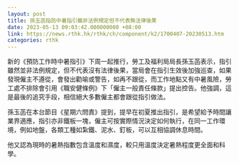 ```yaml
---
layout: post
title: 孫玉菡指防中暑指引雖非法例規定但不代表無法律後果
date: 2023-05-13 09:03:42.000000000 +08:00
link: https://news.rthk.hk/rthk/ch/component/k2/1700407-20230513.htm
categories: rthk
---
```


新的《預防工作時中暑指引》下周一起推行，勞工及福利局局長孫玉菡表示，指引雖然並非法例規定，但不代表沒有法律後果，當局會在指引生效後加強巡查，如果發現僱主不遵從，會發出勸喻或警告，如再不跟從，而工作地點又有中暑風險，勞工處不排除會引用《職安健條例》下「僱主一般責任條款」提出控告。他強調，這是最後的追究手段，相信絕大多數僱主都會跟從指引做法。

孫玉菡在本台節目《星期六問責》提到，提早在初夏推出指引，是希望給予時間讓業界適應，指引亦非鐵板一塊，僱主可按實際情況決定如何執行，在同一工作環境，例如地盤，各類工種如紮鐵、泥水、釘板，可以互相協調休息時間。

他又認為現時的暑熱指數包含溫度和濕度，較只用溫度決定暑熱程度更全面和科學。
